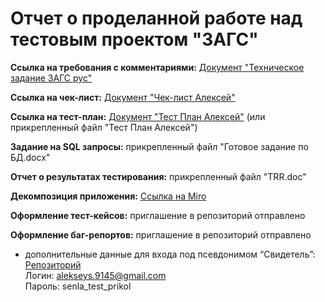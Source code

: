 # Отчет о проделанной работе над тестовым проектом "ЗАГС"

**Ссылка на требования с комментариями:**
[Документ "Техническое задание ЗАГС рус"](https://docs.google.com/document/d/1eijfM_3o-JOoBCtwwHmO7nEZseGU4mgP/edit)

**Ссылка на чек-лист:**
[Документ "Чек-лист Алексей"](https://docs.google.com/spreadsheets/d/1cvikrvGEThR6KvhBDhvP17X9CSjUGLOJ/edit?usp=drive_web&ouid=103415262573722840459&rtpof=true)

**Ссылка на тест-план:**
[Документ "Тест План Алексей"](https://drive.google.com/file/d/1XyFLTVNGi-vllMUEnbacjeLofMlb52-O/view) (или прикрепленный файл "Тест План Алексей")

**Задание на SQL запросы:** прикрепленный файл "Готовое задание по БД.docx"

**Отчет о результатах тестирования:** прикрепленный файл "TRR.doc"

**Декомпозиция приложения:**
[Ссылка на Miro](https://miro.com/welcomeonboard/QU5tdEN5QUVOS3NOOXcwSUdnVlE2bGkxZmd1NXpDSktoNjRZTE9GdGsxQWxZS2dsbDNaSTY1WDVJZ3JTWVpvQXwzNDU4NzY0NTgyODk0ODY2NTY0fDI=?share_link_id=481013746210)

**Оформление тест-кейсов:** приглашение в репозиторий отправлено

**Оформление баг-репортов:** приглашение в репозиторий отправлено  
- дополнительные данные для входа под псевдонимом “Свидетель”:  
[Репозиторий](https://anekdot.youtrack.cloud/projects/04b14bc7-6413-4275-b9f3-d9453b6ea561)  
Логин: alekseys.9145@gmail.com  
Пароль: senla_test_prikol  
